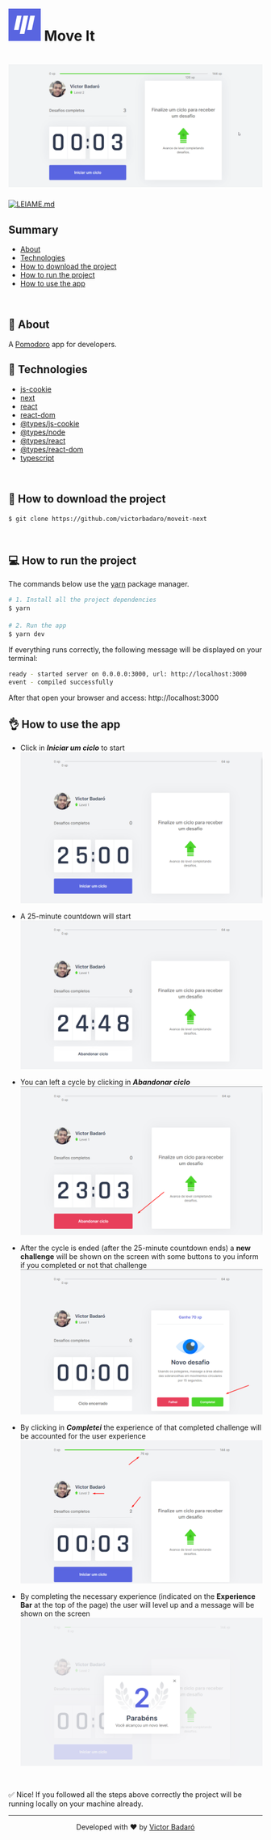 <h1>
    <img src="./docs/logo.png">
    Move It
</h1>

<h1 align="center">
    <img src="./docs/running.gif" alt="App">
</h1>

[![LEIAME.md](https://img.shields.io/badge/-Leia%20em%20Portugu%C3%AAs-brightgreen?style=for-the-badge)](./LEIAME.md)

## Summary

* [About](#-about)
* [Technologies](#-technologies)
* [How to download the project](#-how-to-download-the-project)
* [How to run the project](#-how-to-run-the-project)
* [How to use the app](#-how-to-use-the-app)
<br>

## 🧾 About

A [Pomodoro](https://pomofocus.io/) app for developers.
<br>

## 🚀 Technologies

* [js-cookie](https://www.npmjs.com/package/js-cookie)
* [next](https://nextjs.org/)
* [react](https://reactjs.org/)
* [react-dom](https://www.npmjs.com/package/react-dom)
* [@types/js-cookie](https://www.npmjs.com/package/@types/js-cookie)
* [@types/node](https://www.npmjs.com/package/@types/node)
* [@types/react](https://www.npmjs.com/package/@types/react)
* [@types/react-dom](https://www.npmjs.com/package/@types/react-dom)
* [typescript](https://www.typescriptlang.org/)
<br>

## 🔽 How to download the project

```bash
$ git clone https://github.com/victorbadaro/moveit-next
```
<br>

## 💻 How to run the project

The commands below use the [yarn](https://yarnpkg.com/) package manager.

```bash
# 1. Install all the project dependencies
$ yarn

# 2. Run the app
$ yarn dev
```

If everything runs correctly, the following message will be displayed on your terminal:
```bash
ready - started server on 0.0.0.0:3000, url: http://localhost:3000
event - compiled successfully
```

After that open your browser and access: http://localhost:3000
<br>

## 👌 How to use the app

* Click in **_Iniciar um ciclo_** to start
    <img src="./docs/before_start_countdown.png" alt="Start a cycle">

* A 25-minute countdown will start
    <img src="./docs/after_start_countdown.png" alt="Cycle started">

* You can left a cycle by clicking in **_Abandonar ciclo_**
    <img src="./docs/abandonar_ciclo_button.png" alt="Left cycle">

* After the cycle is ended (after the 25-minute countdown ends) a **new challenge** will be shown on the screen with some buttons to you inform if you completed or not that challenge
    <img src="./docs/new_challenge.png" alt="New challenge">

* By clicking in **_Completei_** the experience of that completed challenge will be accounted for the user experience
    <img src="./docs/getting_experience.png" alt="Completing the challenge">

* By completing the necessary experience (indicated on the **Experience Bar** at the top of the page) the user will level up and a message will be shown on the screen
    <img src="./docs/level_up.png" alt="Level Up">

<br>

✅ Nice! If you followed all the steps above correctly the project will be running locally on your machine already.
<br>

---
<p align="center">Developed with ❤ by <a href="https://github.com/victorbadaro">Victor Badaró</a></p>